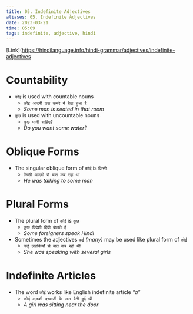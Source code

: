 ```yaml
---
title: 05. Indefinite Adjectives
aliases: 05. Indefinite Adjectives
date: 2023-03-21
time: 05:09
tags: indefinite, adjective, hindi
---
```


[Link](https://hindilanguage.info/hindi-grammar/adjectives/indefinite-adjectives

# Countability

-   `कोइ` is used with countable nouns
    -   `कोइ आदमी उस कमरे में बैठा हुआ है`
    -   _Some man is seated in that room_
-   `कुछ` is used with uncountable nouns
    -   `कुछ पानी चाहिए?`
    -   _Do you want some water?_

# Oblique Forms

-   The singular oblique form of `कोई` is `किसी`
    -   `किसी आदमी से बात कर रहा था`
    -   _He was talking to some man_

# Plural Forms

-   The plural form of `कोई` is `कुछ`
    -   `कुछ विंदेशी हिंदी बोलते हैं`
    -   _Some foreigners speak Hindi_
-   Sometimes the adjectives `कई` _(many)_ may be used like plural form of `कोई`
    -   `कई लड़कियाँ से बात कर रही थी`
    -   _She was speaking with several girls_

# Indefinite Articles

-   The word `कोई` works like English indefinite article _“a”_
    -   `कोई लड़की दरवाजी के पास बैठी हुई थी`
    -   _A girl was sitting near the door_